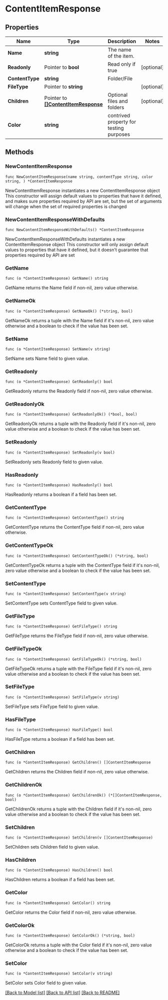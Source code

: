 # ContentItemResponse

## Properties

Name | Type | Description | Notes
------------ | ------------- | ------------- | -------------
**Name** | **string** | The name of the item. | 
**Readonly** | Pointer to **bool** | Read only if true | [optional] 
**ContentType** | **string** | Folder/File | 
**FileType** | Pointer to **string** |  | [optional] 
**Children** | Pointer to [**[]ContentItemResponse**](ContentItemResponse.md) | Optional files and folders | [optional] 
**Color** | **string** | contrived property for testing purposes | 

## Methods

### NewContentItemResponse

`func NewContentItemResponse(name string, contentType string, color string, ) *ContentItemResponse`

NewContentItemResponse instantiates a new ContentItemResponse object
This constructor will assign default values to properties that have it defined,
and makes sure properties required by API are set, but the set of arguments
will change when the set of required properties is changed

### NewContentItemResponseWithDefaults

`func NewContentItemResponseWithDefaults() *ContentItemResponse`

NewContentItemResponseWithDefaults instantiates a new ContentItemResponse object
This constructor will only assign default values to properties that have it defined,
but it doesn't guarantee that properties required by API are set

### GetName

`func (o *ContentItemResponse) GetName() string`

GetName returns the Name field if non-nil, zero value otherwise.

### GetNameOk

`func (o *ContentItemResponse) GetNameOk() (*string, bool)`

GetNameOk returns a tuple with the Name field if it's non-nil, zero value otherwise
and a boolean to check if the value has been set.

### SetName

`func (o *ContentItemResponse) SetName(v string)`

SetName sets Name field to given value.


### GetReadonly

`func (o *ContentItemResponse) GetReadonly() bool`

GetReadonly returns the Readonly field if non-nil, zero value otherwise.

### GetReadonlyOk

`func (o *ContentItemResponse) GetReadonlyOk() (*bool, bool)`

GetReadonlyOk returns a tuple with the Readonly field if it's non-nil, zero value otherwise
and a boolean to check if the value has been set.

### SetReadonly

`func (o *ContentItemResponse) SetReadonly(v bool)`

SetReadonly sets Readonly field to given value.

### HasReadonly

`func (o *ContentItemResponse) HasReadonly() bool`

HasReadonly returns a boolean if a field has been set.

### GetContentType

`func (o *ContentItemResponse) GetContentType() string`

GetContentType returns the ContentType field if non-nil, zero value otherwise.

### GetContentTypeOk

`func (o *ContentItemResponse) GetContentTypeOk() (*string, bool)`

GetContentTypeOk returns a tuple with the ContentType field if it's non-nil, zero value otherwise
and a boolean to check if the value has been set.

### SetContentType

`func (o *ContentItemResponse) SetContentType(v string)`

SetContentType sets ContentType field to given value.


### GetFileType

`func (o *ContentItemResponse) GetFileType() string`

GetFileType returns the FileType field if non-nil, zero value otherwise.

### GetFileTypeOk

`func (o *ContentItemResponse) GetFileTypeOk() (*string, bool)`

GetFileTypeOk returns a tuple with the FileType field if it's non-nil, zero value otherwise
and a boolean to check if the value has been set.

### SetFileType

`func (o *ContentItemResponse) SetFileType(v string)`

SetFileType sets FileType field to given value.

### HasFileType

`func (o *ContentItemResponse) HasFileType() bool`

HasFileType returns a boolean if a field has been set.

### GetChildren

`func (o *ContentItemResponse) GetChildren() []ContentItemResponse`

GetChildren returns the Children field if non-nil, zero value otherwise.

### GetChildrenOk

`func (o *ContentItemResponse) GetChildrenOk() (*[]ContentItemResponse, bool)`

GetChildrenOk returns a tuple with the Children field if it's non-nil, zero value otherwise
and a boolean to check if the value has been set.

### SetChildren

`func (o *ContentItemResponse) SetChildren(v []ContentItemResponse)`

SetChildren sets Children field to given value.

### HasChildren

`func (o *ContentItemResponse) HasChildren() bool`

HasChildren returns a boolean if a field has been set.

### GetColor

`func (o *ContentItemResponse) GetColor() string`

GetColor returns the Color field if non-nil, zero value otherwise.

### GetColorOk

`func (o *ContentItemResponse) GetColorOk() (*string, bool)`

GetColorOk returns a tuple with the Color field if it's non-nil, zero value otherwise
and a boolean to check if the value has been set.

### SetColor

`func (o *ContentItemResponse) SetColor(v string)`

SetColor sets Color field to given value.



[[Back to Model list]](../README.md#documentation-for-models) [[Back to API list]](../README.md#documentation-for-api-endpoints) [[Back to README]](../README.md)


